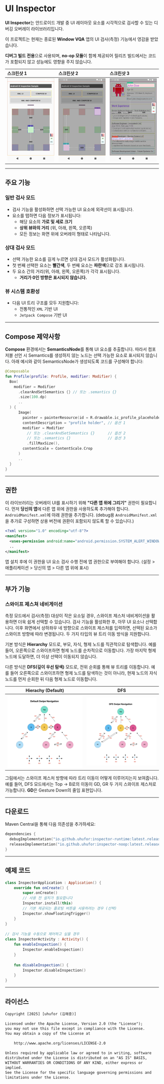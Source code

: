 
# UI Inspector

**UI Inspector**는 안드로이드 개발 중 UI 레이아웃 요소를 시각적으로 검사할 수 있는 디버깅 오버레이 라이브러리입니다.

이 프로젝트는 현재는 종료된 **Window VQA** 앱의 UI 검사(측정) 기능에서 영감을 받았습니다.

**디버그 빌드 전용**으로 사용되며, **no-op 모듈**이 함께 제공되어 릴리즈 빌드에서는 코드가 포함되지 않고 성능에도 영향을 주지 않습니다.

| 스크린샷 1                              | 스크린샷 2                              | 스크린샷 3                              |
|:----------------------------------------| :-------------------------------------- |:----------------------------------------|
| <img src="./art/art_1.png" width="300"> | <img src="./art/art_2.png" width="300"> | <img src="./art/art_3.png" width="300"> |

---

## 주요 기능

### 일반 검사 모드

- 검사 기능을 활성화하면 선택 가능한 UI 요소에 외곽선이 표시됩니다.
- 요소를 탭하면 다음 정보가 표시됩니다:
    - 해당 요소의 **가로 및 세로 크기**
    - **상위 뷰와의 거리** (위, 아래, 왼쪽, 오른쪽)
    - 모든 정보는 화면 위에 오버레이 형태로 나타납니다.

### 상대 검사 모드

- 선택 가능한 요소를 길게 누르면 상대 검사 모드가 활성화됩니다.
- 첫 번째 선택한 요소는 **빨간색**, 두 번째 요소는 **파란색**으로 강조 표시됩니다.
- 두 요소 간의 거리(위, 아래, 왼쪽, 오른쪽)가 각각 표시됩니다.
    - **거리가 0인 방향은 표시되지 않습니다.**

### 뷰 시스템 호환성

- 다음 UI 트리 구조를 모두 지원합니다:
    - 전통적인 `XML` 기반 UI
    - `Jetpack Compose` 기반 UI

---

## Compose 제약사항

**Compose** 환경에서는 **SemanticsNode**를 통해 UI 요소를 추출합니다. 따라서 컴포저블 선언 시 Semantics를 생성하지 않는 노드는 선택 가능한 요소로 표시되지 않습니다. 아래 예시와 같이 SemanticsNode가 생성되도록 코드를 구성해야 합니다:

```kotlin
@Composable
fun Profile(profile: Profile, modifier: Modifier) {
  Box(
    modifier = Modifier
      .clearAndSetSemantics {} // 또는 .semantics {}
      .size(100.dp)
      ..
  ) {
      Image(
        painter = painterResource(id = R.drawable.ic_profile_placeholder),
        contentDescription = "profile holder", // 옵션 1
        modifier = Modifier
          // 또는 .clearAndSetSemantics {}      // 옵션 2
          // 또는 .semantics {}                 // 옵션 3
          .fillMaxSize(),
        contentScale = ContentScale.Crop
      )
      ..
  }
}
```

---

## 권한

이 라이브러리는 오버레이 UI를 표시하기 위해 **"다른 앱 위에 그리기"** 권한이 필요합니다.
먼저 **당신의 앱**에 다른 앱 위에 권한을 사용하도록 추가해야 합니다. `AndroidManifest.xml`에 아래 권한을 추가합니다.
(debug용 `AndroidManifest.xml` 을 추가로 구성하면 상용 버전에 권환이 포함되지 않도록 할 수 있습니다.)

```xml
<?xml version="1.0" encoding="utf-8"?>
<manifest>
  <uses-permission android:name="android.permission.SYSTEM_ALERT_WINDOW" />
  ..
</manifest>
```

앱 설치 후에 이 권한을 UI 요소 검사 수행 전에 앱 권한으로 부여해야 합니다. 
(설정 > 애플리케이션 > 당신의 앱 > 다른 앱 위에 표시)

---

## 부가 기능

### 스와이프 제스쳐 네비게이션

측정 모드에서 검사(측정) 대상이 작은 요소일 경우, 스와이프 제스처 네비게이션을 활용하면 더욱 쉽게 선택할 수 있습니다. 검사 기능을 활성화한 후, 아무 UI 요소나 선택합니다. 이후 화면에서 상하좌우 네 방향으로 스와이프 제스처를 입력하면, 선택된 요소가 스와이프 방향에 따라 변경됩니다. 두 가지 타입의 뷰 트리 이동 방식을 지원합니다.

기본 방식은 **Hierarchy** 모드로, 부모, 자식, 형제 노드를 직관적으로 탐색합니다. 예를 들어, 오른쪽으로 스와이프하면 형제 노드를 순차적으로 이동합니다. 가장 마지막 형제 노드에 도달하면, 더 이상 선택이 이동되지 않습니다.

다른 방식은 **DFS(깊이 우선 탐색)** 모드로, 전위 순회를 통해 뷰 트리를 이동합니다. 예를 들어 오른쪽으로 스와이프하면 형제 노드를 탐색하는 것이 아니라, 현재 노드의 자식 노드를 먼저 순회한 뒤 다음 형제 노드로 이동합니다.

|           Hierachy (Default)            |                   DFS                   |
| :-------------------------------------: | :-------------------------------------: |
| <img src="./art/art_4.png" width="420"> | <img src="./art/art_5.png" width="420"> |

그림에서는 스와이프 제스처 방향에 따라 트리 이동이 어떻게 이루어지는지 보여줍니다. 예를 들어, DFS 모드에서는 Top → B로의 이동이 GD, GR 두 가지 스와이프 제스처로 가능합니다. **GD**은 Gesture Down의 줄임 표현입니다.

---

## 다운로드

Maven Central을 통해 다음 의존성을 추가하세요:

```kotlin
dependencies {
  debugImplementation("io.github.uhufor:inspector-runtime:latest.release")
  releaseImplementation("io.github.uhufor:inspector-noop:latest.release")
}
```

---

## 예제 코드

```kotlin
class InspectorApplication : Application() {
    override fun onCreate() {
        super.onCreate()
        // 사용 전 설치가 필요합니다
        Inspector.install(this)
        // 기본 제공되는 플로팅 버튼을 사용하려는 경우 (선택)
        Inspector.showFloatingTrigger()
    }
}

// 검사 기능을 수동으로 제어하고 싶을 경우
class InspectorActivity : Activity() {
    fun enableInspection() {
        Inspector.enableInspection()
    }

    fun disableInspection() {
        Inspector.disableInspection()
    }
}
```

---

## 라이선스

```
Copyright [2025] [uhufor (김해중)]

Licensed under the Apache License, Version 2.0 (the "License");
you may not use this file except in compliance with the License.
You may obtain a copy of the License at

    http://www.apache.org/licenses/LICENSE-2.0

Unless required by applicable law or agreed to in writing, software
distributed under the License is distributed on an "AS IS" BASIS,
WITHOUT WARRANTIES OR CONDITIONS OF ANY KIND, either express or implied.
See the License for the specific language governing permissions and
limitations under the License.
```
